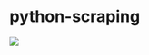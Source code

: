 # python-scraping

![](https://github.com/lbias/python-scraping/blob/master/37_count_uncommon_2grams/37_count_uncommon_2grams.png)
